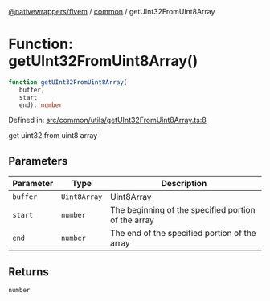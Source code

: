 [@nativewrappers/fivem](../../README.md) / [common](../README.md) / getUInt32FromUint8Array

# Function: getUInt32FromUint8Array()

```ts
function getUInt32FromUint8Array(
   buffer, 
   start, 
   end): number
```

Defined in: [src/common/utils/getUInt32FromUint8Array.ts:8](https://github.com/nativewrappers/nativewrappers/blob/b77be96b90a0116f980e0511bdd4877df779df2d/src/common/utils/getUInt32FromUint8Array.ts#L8)

get uint32 from uint8 array

## Parameters

| Parameter | Type | Description |
| ------ | ------ | ------ |
| `buffer` | `Uint8Array` | Uint8Array |
| `start` | `number` | The beginning of the specified portion of the array |
| `end` | `number` | The end of the specified portion of the array |

## Returns

`number`
